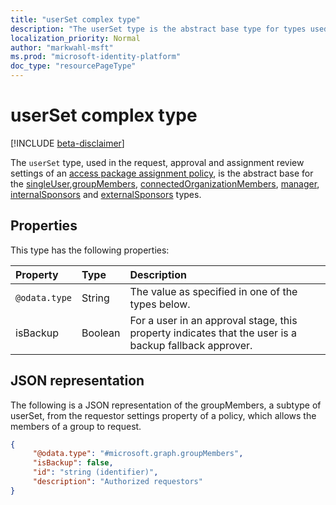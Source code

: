 ```yaml
---
title: "userSet complex type"
description: "The userSet type is the abstract base type for types used in the request, approval and assignment review settings of an access package assignment policy."
localization_priority: Normal
author: "markwahl-msft"
ms.prod: "microsoft-identity-platform"
doc_type: "resourcePageType"
---
```


# userSet complex type

[!INCLUDE [beta-disclaimer](../../includes/beta-disclaimer.md)]

The `userSet` type, used in the request, approval and assignment review settings of an [access package assignment policy](accesspackageassignmentpolicy.md), is the abstract base for the [singleUser](singleuser.md),[groupMembers](groupmembers.md), [connectedOrganizationMembers](connectedorganizationmembers.md), [manager](manager.md), [internalSponsors](internalsponsors.md) and [externalSponsors](externalsponsors.md) types.

## Properties

This type has the following properties:

| Property                     | Type                      | Description |
| :--------------------------- | :------------------------ | :---------- |
| `@odata.type` | String | The value as specified in one of the types below. |
| isBackup | Boolean | For a user in an approval stage, this property indicates that the user is a backup fallback approver. |

## JSON representation

The following is a JSON representation of the groupMembers, a subtype of userSet, from the requestor settings property of a policy, which allows the members of a group to request.

<!-- {
  "blockType": "resource",
  "optionalProperties": [

  ],
  "@odata.type": "microsoft.graph.userSet",
  "baseType": ""
}-->

```json
{
     "@odata.type": "#microsoft.graph.groupMembers",
     "isBackup": false,
     "id": "string (identifier)",
     "description": "Authorized requestors"
}
```


<!-- uuid: 16cd6b66-4b1a-43a1-adaf-3a886856ed98
2019-02-04 14:57:30 UTC -->
<!-- {
  "type": "#page.annotation",
  "description": "userSet complex type",
  "keywords": "",
  "section": "documentation",
  "tocPath": ""
}-->
